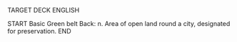 TARGET DECK
ENGLISH

START
Basic
Green belt
Back: n. Area of open land round a city, designated for preservation.
END
